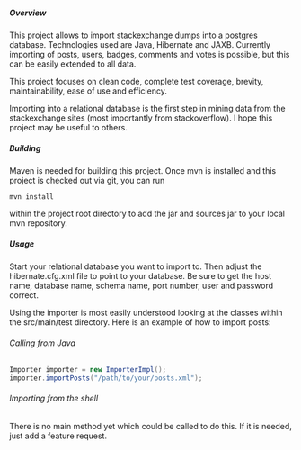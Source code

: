 ##### Overview

This project allows to import stackexchange dumps into a postgres database.
Technologies used are Java, Hibernate and JAXB. Currently importing of posts,
users, badges, comments and votes is possible, but this can be easily extended to all data.

This project focuses on clean code, complete test coverage, brevity,
maintainability, ease of use and efficiency.

Importing into a relational database is the first step in mining data from the
stackexchange sites (most importantly from stackoverflow). I hope this project
may be useful to others.

##### Building

Maven is needed for building this project. Once mvn is installed and this project is checked out via git, you can run 

```
mvn install
```

within the project root directory to add the jar and sources jar to your local mvn repository.

##### Usage

Start your relational database you want to import to. Then adjust the hibernate.cfg.xml file to point to your database.
Be sure to get the host name, database name, schema name, port number, user and password correct.

Using the importer is most easily understood looking at the classes within the
src/main/test directory. Here is an example of how to import posts:

###### Calling from Java

```Java
Importer importer = new ImporterImpl();
importer.importPosts("/path/to/your/posts.xml");
```

###### Importing from the shell

There is no main method yet which could be called to do this. If it is needed, just add a feature request.
